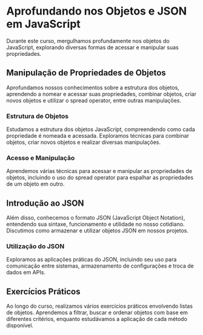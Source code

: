 # Aprofundando nos Objetos e JSON em JavaScript

Durante este curso, mergulhamos profundamente nos objetos do JavaScript, explorando diversas formas de acessar e manipular suas propriedades.

## Manipulação de Propriedades de Objetos

Aprofundamos nossos conhecimentos sobre a estrutura dos objetos, aprendendo a nomear e acessar suas propriedades, combinar objetos, criar novos objetos e utilizar o spread operator, entre outras manipulações.

### Estrutura de Objetos

Estudamos a estrutura dos objetos JavaScript, compreendendo como cada propriedade é nomeada e acessada. Exploramos técnicas para combinar objetos, criar novos objetos e realizar diversas manipulações.

### Acesso e Manipulação

Aprendemos várias técnicas para acessar e manipular as propriedades de objetos, incluindo o uso do spread operator para espalhar as propriedades de um objeto em outro.

## Introdução ao JSON

Além disso, conhecemos o formato JSON (JavaScript Object Notation), entendendo sua sintaxe, funcionamento e utilidade no nosso cotidiano. Discutimos como armazenar e utilizar objetos JSON em nossos projetos.

### Utilização do JSON

Exploramos as aplicações práticas do JSON, incluindo seu uso para comunicação entre sistemas, armazenamento de configurações e troca de dados em APIs.

## Exercícios Práticos

Ao longo do curso, realizamos vários exercícios práticos envolvendo listas de objetos. Aprendemos a filtrar, buscar e ordenar objetos com base em diferentes critérios, enquanto estudávamos a aplicação de cada método disponível.


